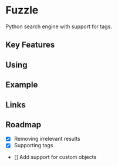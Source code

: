 # Fuzzle
Python search engine with support for tags.

## Key Features


## Using


## Example


## Links


## Roadmap
 - [x] Removing irrelevant results
 - [x] Supporting tags
 - [] Add support for custom objects
